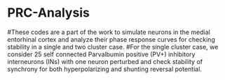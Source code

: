 # PRC-Analysis
#These codes are a part of the work to simulate neurons in the medial entorhinal cortex and analyze their phase response curves for checking stability in a single and two cluster case. 
#For the single cluster case, we consider 25 self connected Parvalbumin positive (PV+) inhibitory interneurons (INs) with one neuron perturbed and check stability of synchrony for both hyperpolarizing and shunting reversal potential.

